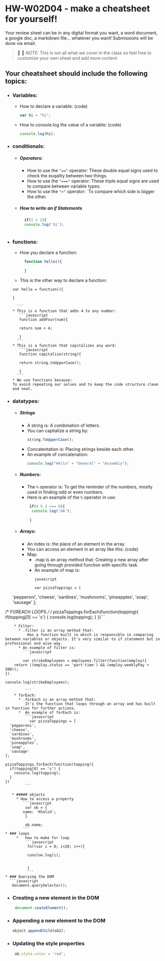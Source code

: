 # HW-W02D04 - make a cheatsheet for yourself!

Your review sheet can be in any digital format you want, a word document, a google doc, a markdown file… whatever you want! Submissions will be done via email.

> 📢 📢  *NOTE:*  This is not all what we cover in the class so feel free to customize your own sheet and add more content

## Your cheatsheet should include the following topics:

* ### Variables:
  * How to declare a variable: (code)
    ```javascript
    var hi = "hi";
     ```
  * How to console.log the value of a variable: (code)
    ```javascript
    console.log(hi);
     ```
* ### conditionals:
  * ##### Operators:
    * How to use the `"=="` operator: 
       These double equal signs used to check the euqality between two things.
    * How to use the `"==="` operator: 
       These triple equal signs are used to compare between variable types.
    * How to use the `">"` operator: 
        `To compare which side is bigger the other.
   * ##### How to write an if Statements 
      ```javascript
        if(1 < 2){
        console.log('hi');
        
       ```
 * ### functions:
    * How you declare a function: 
      ```javascript
        function hello(){
        
        }
       ```
    * This is the other way to declare a function: 
     ```
     var hello = function(){
     
     }
     
       ```
    * This is a function that adds 4 to any number:
        ```javascript
        function addFour(num){
        
        return num + 4;
        
        }
       ```
    * This is a function that capitalizes any word: 
        ```javascript
        function capitalize(string){
        
        return string.toUpperCase();
        
        }
       ```
    * We use functions because:
     To avoid repeating our selves and to keep the code structure clean and neat. 
* ### datatypes:
  * ##### Strings
    * A string is: 
        A combination of letters.
    * You can capitalize a string by: 
        ```javascript
        string.ToUpperCase();
       ```
    * Concatentation is: 
        Placing strings beside each other.
    * An example of concatenation:
         ```javascript
        console.log("Hello" + "General" + "Assembly");
       ```
  * ##### Numbers:
    * The `%` operator is: 
       To get the reminder of the numbers, mostly used in finding odd or even numbers.
    * Here is an example of the `%` operator in use:
       ```javascript
        if(4 % 2 === 0){
         console.log('GA');       
        
        }
       ```
  * ##### Arrays:
    * An index is: the place of an element in the array.
    * You can access an element in an array like this: (code)
    * Map:
      * .map is an array method that: 
         Creating a new array after going through provided function with specific task.
      * An example of map is: 
        ```
        javascript
        
        var pizzaToppings = [
  'pepperoni',
  'cheese',
 'sardines',
 'mushrooms',
 'pineapples',
 'soap',
 'sausage'
];

/* FOREACH LOOPS */
/* pizzaToppings.forEach(function(topping){
  if(topping[0] == 's') {
    console.log(topping);
  }
})```


```
    * Filter:
      * .filter is an array method that: 
          Has a function built in which is responsible in comparing between variables or objects. It's very similar to if statement but in professional and wise way.
      * An example of filter is: 
        ```javascript
        
        var strikeEmployees = employees.filter(function(employ){
    return ((employ.status == 'part-time') && (employ.weeklyPay < 500));
})

console.log(strikeEmployees);
          
         ```
    * forEach:
      * .forEach is an array method that: 
         It's the function that loops through an array and has built in function for further actions.
      *  An example of forEach is: 
         ```javascript
           var pizzaToppings = [
  'pepperoni',
  'cheese',
  'sardines',
  'mushrooms',
  'pineapples',
  'soap',
  'sausage'
];

pizzaToppings.forEach(function(topping){
  if(topping[0] == 's') {
    console.log(topping);
  }
})
         ```

   * ##### objects
     * How to access a property  
        ```javascript
         var ob = {
        name: 'Khalid'; 
         }
         
         ob.name;
        ```
* ### loops
     *   how to make for loop 
         ```javascript
          for(var i = 0; i<20; i++){
          
          consloe.log(i);
          
          
          }
          ```
* ### Querying the DOM
  ```javascript
   document.querySelector();
  ```
* ### Creating a new element in the DOM
  ```javascript
   document.ceateElement();
  ```
* ### Appending a new element to the DOM
  ```javascript
  object.appendChild(ob2);
  ```
* ### Updating the style properties
  ```javascript
   ob.style.color = 'red';
  ```
